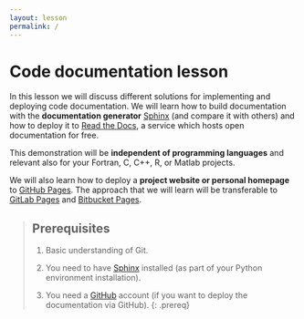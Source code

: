 ```yaml
---
layout: lesson
permalink: /
---
```


# Code documentation lesson

In this lesson we will discuss different solutions for implementing and
deploying code documentation. We will learn how to build documentation with the
**documentation generator** [Sphinx](http://www.sphinx-doc.org) (and compare it
with others) and how to
deploy it to [Read the Docs](https://readthedocs.org), a service which hosts
open documentation for free.

This demonstration will be **independent of programming languages** and relevant
also for your Fortran, C, C++, R, or Matlab projects.

We will also learn how
to deploy a **project website or personal homepage** to [GitHub Pages](https://pages.github.com).
The approach that we will learn will be transferable to
[GitLab Pages](https://about.gitlab.com/features/pages/) and
[Bitbucket Pages](https://pages.bitbucket.io).

> ## Prerequisites
>
> 1. Basic understanding of Git.
>
> 2. You need to have [Sphinx](http://www.sphinx-doc.org) installed (as part of your Python environment installation).
>
> 3. You need a [GitHub](https://github.com) account (if you want to deploy the documentation via GitHub).
{: .prereq}
